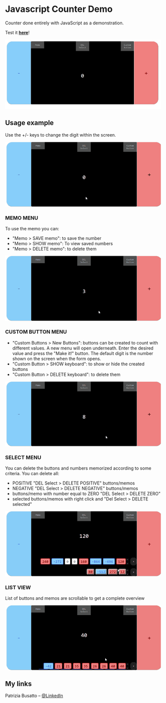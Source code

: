 # Javascript Counter Demo
Counter done entirely with JavaScript as a demonstration.

Test it __[here](https://patribu7.github.io/counter/)__!

![](.readme/screenshot.jpg)

## Usage example
Use the +/- keys to change the digit within the screen.

![](.readme/usage_pm.gif)

### MEMO MENU
To use the memo you can:
- "Memo > SAVE memo": to save the number
- "Memo > SHOW memo": To view saved numbers 
- "Memo > DELETE memo": to delete them

![](.readme/usage_memo.gif)

### CUSTOM BUTTON MENU
- "Custom Buttons > New Buttons": buttons can be created to count with different values.
A new menu will open underneath. Enter the desired value and press the "Make it!" button. The default digit is the number shown on the screen when the form opens.
- "Custom Button > SHOW keyboard": to show or hide the created buttons 
- "Custom Button > DELETE keyboard": to delete them

![](.readme/usage_custombutton.gif)

### SELECT MENU
You can delete the buttons and numbers memorized according to some criteria.
You can delete all:
- POSITIVE "DEL Select > DELETE POSITIVE" buttons/memos
- NEGATIVE "DEL Select > DELETE NEGATIVE" buttons/memos
- buttons/memo with number equal to ZERO "DEL Select > DELETE ZERO"
- selected buttons/memos with right click and "Del Select > DELETE selected"

![](.readme/usage_select.gif)

### LIST VIEW
List of buttons and memos are scrollable to get a complete overview

![](.readme/usage_scroll.gif)

## My links

Patrizia Busatto – [@LinkedIn](https://www.linkedin.com/in/patrizia-busatto/)